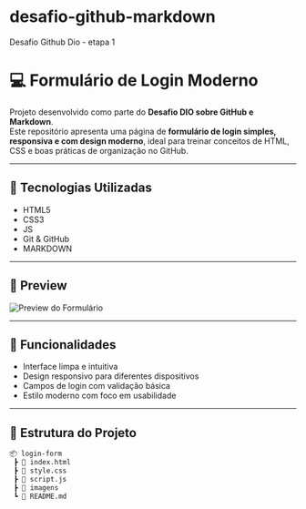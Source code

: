 # desafio-github-markdown
Desafio Github Dio -  etapa 1



# 💻 Formulário de Login Moderno

Projeto desenvolvido como parte do **Desafio DIO sobre GitHub e Markdown**.  
Este repositório apresenta uma página de **formulário de login simples, responsiva e com design moderno**, ideal para treinar conceitos de HTML, CSS e boas práticas de organização no GitHub.

---

## 🚀 Tecnologias Utilizadas

- HTML5
- CSS3
- JS
- Git & GitHub
- MARKDOWN

---

## 📸 Preview

![Preview do Formulário](./imagens/TELA%20LOGIN.png)

---

## 🎯 Funcionalidades

- Interface limpa e intuitiva
- Design responsivo para diferentes dispositivos
- Campos de login com validação básica
- Estilo moderno com foco em usabilidade

---

## 📁 Estrutura do Projeto

```bash
📦 login-form
 ┣ 📜 index.html
 ┣ 📜 style.css
 ┣ 📜 script.js
 ┣ 📜 imagens
 ┗ 📜 README.md
 
